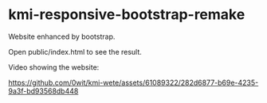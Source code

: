 # kmi-responsive-bootstrap-remake
 Website enhanced by bootstrap.

Open public/index.html to see the result.

Video showing the website:

https://github.com/0wit/kmi-wete/assets/61089322/282d6877-b69e-4235-9a3f-bd93568db448
